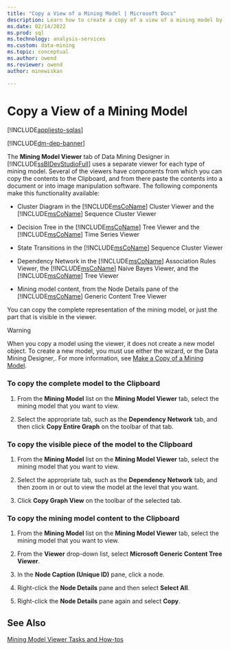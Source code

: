 ```yaml
---
title: "Copy a View of a Mining Model | Microsoft Docs"
description: Learn how to create a copy of a view of a mining model by using the Data Mining Designer in SQL Server Data Tools.
ms.date: 02/14/2022
ms.prod: sql
ms.technology: analysis-services
ms.custom: data-mining
ms.topic: conceptual
ms.author: owend
ms.reviewer: owend
author: minewiskan

---
```

# Copy a View of a Mining Model
[!INCLUDE[appliesto-sqlas](../includes/appliesto-sqlas.md)]

[!INCLUDE[dm-dep-banner](../includes/dm-dep-banner.md)]

  The **Mining Model Viewer** tab of Data Mining Designer in [!INCLUDE[ssBIDevStudioFull](../includes/ssbidevstudiofull-md.md)] uses a separate viewer for each type of mining model. Several of the viewers have components from which you can copy the contents to the Clipboard, and from there paste the contents into a document or into image manipulation software. The following components make this functionality available:  
  
-   Cluster Diagram in the [!INCLUDE[msCoName](../includes/msconame-md.md)] Cluster Viewer and the [!INCLUDE[msCoName](../includes/msconame-md.md)] Sequence Cluster Viewer  
  
-   Decision Tree in the [!INCLUDE[msCoName](../includes/msconame-md.md)] Tree Viewer and the [!INCLUDE[msCoName](../includes/msconame-md.md)] Time Series Viewer  
  
-   State Transitions in the [!INCLUDE[msCoName](../includes/msconame-md.md)] Sequence Cluster Viewer  
  
-   Dependency Network in the [!INCLUDE[msCoName](../includes/msconame-md.md)] Association Rules Viewer, the [!INCLUDE[msCoName](../includes/msconame-md.md)] Naive Bayes Viewer, and the [!INCLUDE[msCoName](../includes/msconame-md.md)] Tree Viewer  
  
-   Mining model content, from the Node Details pane of the [!INCLUDE[msCoName](../includes/msconame-md.md)] Generic Content Tree Viewer  
  
 You can copy the complete representation of the mining model, or just the part that is visible in the viewer.  
  
> [!WARNING]  
>  When you copy a model using the viewer, it does not create a new model object. To create a new model, you must use either the wizard, or the Data Mining Designer,. For more information, see [Make a Copy of a Mining Model](../../analysis-services/data-mining/make-a-copy-of-a-mining-model.md).  
  
### To copy the complete model to the Clipboard  
  
1.  From the **Mining Model** list on the **Mining Model Viewer** tab, select the mining model that you want to view.  
  
2.  Select the appropriate tab, such as the **Dependency Network** tab, and then click **Copy Entire Graph** on the toolbar of that tab.  
  
### To copy the visible piece of the model to the Clipboard  
  
1.  From the **Mining Model** list on the **Mining Model Viewer** tab, select the mining model that you want to view.  
  
2.  Select the appropriate tab, such as the **Dependency Network** tab, and then zoom in or out to view the model at the level that you want.  
  
3.  Click **Copy Graph View** on the toolbar of the selected tab.  
  
### To copy the mining model content to the Clipboard  
  
1.  From the **Mining Model** list on the **Mining Model Viewer** tab, select the mining model that you want to view.  
  
2.  From the **Viewer** drop-down list, select **Microsoft Generic Content Tree Viewer**.  
  
3.  In the **Node Caption (Unique ID)** pane, click a node.  
  
4.  Right-click the **Node Details** pane and then select **Select All**.  
  
5.  Right-click the **Node Details** pane again and select **Copy**.  
  
## See Also  
 [Mining Model Viewer Tasks and How-tos](../../analysis-services/data-mining/mining-model-viewer-tasks-and-how-tos.md)  
  
  
